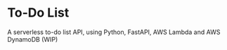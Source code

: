 # To-Do List 
A serverless to-do list API, using Python, FastAPI, AWS Lambda and AWS DynamoDB (WIP)
